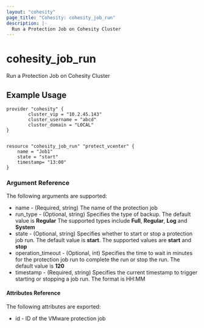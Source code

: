 ```yaml
---
layout: "cohesity"
page_title: "Cohesity: cohesity_job_run"
description: |-
  Run a Protection Job on Cohesity Cluster
---
```


# cohesity\_job\_run

Run a Protection Job on Cohesity Cluster

## Example Usage
```
provider "cohesity" {
        cluster_vip = "10.2.45.143"
        cluster_username = "abcd"
        cluster_domain = "LOCAL"
}


resource "cohesity_job_run" "protect_vcenter" {
	name = "Job1"
	state = "start"
	timestamp= "13:00"
}
```

### Argument Reference
The following arguments are supported:

- name - (Required, string) The name of the protection job
- run_type - (Optional, string) Specifies the type of backup. The default value is **Regular** The supported types include **Full**,  **Regular**, **Log** and **System**
- state - (Optional, string) Specifies whether to start or stop a protection job run. The default value is **start**. The supported values are **start** and **stop**
- operation_timeout - (Optional, int) Specifies the time to wait in minutes for the protection job run to complete the run or stop the run. The default value is **120**
- timestamp - (Required, string) Specifies the current timestamp to trigger starting or stopping a job run. The format is HH:MM


#### Attributes Reference
The following attributes are exported:

- id - ID of the VMware protection job